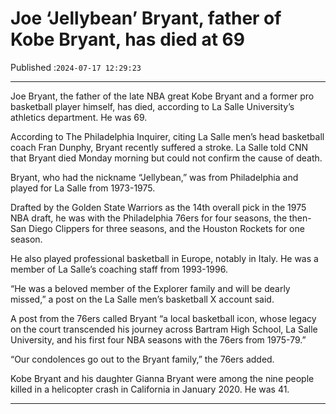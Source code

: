 # Joe ‘Jellybean’ Bryant, father of Kobe Bryant, has died at 69

Published :`2024-07-17 12:29:23`

---

Joe Bryant, the father of the late NBA great Kobe Bryant and a former pro basketball player himself, has died, according to La Salle University’s athletics department. He was 69.

According to The Philadelphia Inquirer, citing La Salle men’s head basketball coach Fran Dunphy, Bryant recently suffered a stroke. La Salle told CNN that Bryant died Monday morning but could not confirm the cause of death.

Bryant, who had the nickname “Jellybean,” was from Philadelphia and played for La Salle from 1973-1975.

Drafted by the Golden State Warriors as the 14th overall pick in the 1975 NBA draft, he was with the Philadelphia 76ers for four seasons, the then-San Diego Clippers for three seasons, and the Houston Rockets for one season.

He also played professional basketball in Europe, notably in Italy. He was a member of La Salle’s coaching staff from 1993-1996.

“He was a beloved member of the Explorer family and will be dearly missed,” a post on the La Salle men’s basketball X account said.

A post from the 76ers called Bryant “a local basketball icon, whose legacy on the court transcended his journey across Bartram High School, La Salle University, and his first four NBA seasons with the 76ers from 1975-79.”

“Our condolences go out to the Bryant family,” the 76ers added.

Kobe Bryant and his daughter Gianna Bryant were among the nine people killed in a helicopter crash in California in January 2020. He was 41.

---

